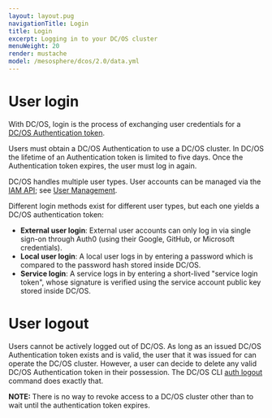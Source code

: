 ```yaml
---
layout: layout.pug
navigationTitle: Login
title: Login
excerpt: Logging in to your DC/OS cluster
menuWeight: 20
render: mustache
model: /mesosphere/dcos/2.0/data.yml
---
```


<!-- The source repository for this topic is https://github.com/dcos/dcos-docs-site -->

# User login

With DC/OS, login is the process of exchanging user credentials for a [DC/OS Authentication token](/mesosphere/dcos/2.0/security/oss/authentication/authentication-token/).

Users must obtain a DC/OS Authentication to use a DC/OS cluster. In DC/OS the lifetime of an Authentication token is limited to five days. Once the Authentication token expires, the user must log in again.

DC/OS handles multiple user types. User accounts can be managed via the [IAM API](/mesosphere/dcos/2.0/security/oss/iam-api/); see [User Management](/mesosphere/dcos/2.0/security/oss/user-account-management/).

Different login methods exist for different user types, but each one yields a DC/OS authentication token:

* **External user login**: External user accounts can only log in via single sign-on through Auth0 (using their Google, GitHub, or Microsoft credentials).
* **Local user login**: A local user logs in by entering a password which is compared to the password hash stored inside DC/OS.
* **Service login**: A service logs in by entering a short-lived "service login token", whose signature is verified using the service account public key stored inside DC/OS.

# User logout

Users cannot be actively logged out of DC/OS. As long as an issued DC/OS Authentication token exists and is valid, the user that it was issued for can operate the DC/OS cluster. However, a user can decide to delete any valid DC/OS Authentication token in their possession. The DC/OS CLI [auth logout](/mesosphere/dcos/2.0/cli/command-reference/dcos-auth/dcos-auth-logout/) command does exactly that.

<p class="message--note"><strong>NOTE: </strong>There is no way to revoke access to a DC/OS cluster other than to wait until the authentication token expires.</p>
